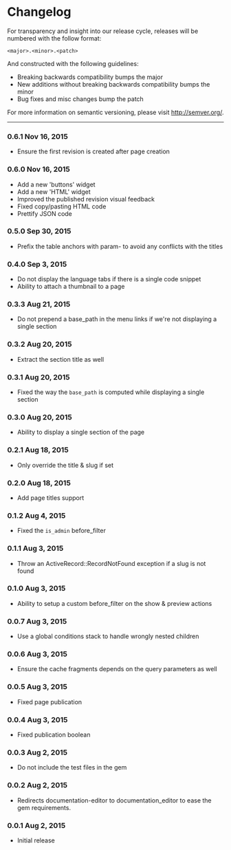 Changelog
==========

For transparency and insight into our release cycle, releases will be numbered 
with the follow format:

`<major>.<minor>.<patch>`

And constructed with the following guidelines:

* Breaking backwards compatibility bumps the major
* New additions without breaking backwards compatibility bumps the minor
* Bug fixes and misc changes bump the patch

For more information on semantic versioning, please visit http://semver.org/.

---

### 0.6.1 Nov 16, 2015

* Ensure the first revision is created after page creation

### 0.6.0 Nov 16, 2015

* Add a new 'buttons' widget
* Add a new 'HTML' widget
* Improved the published revision visual feedback
* Fixed copy/pasting HTML code
* Prettify JSON code

### 0.5.0 Sep 30, 2015

* Prefix the table anchors with param- to avoid any conflicts with the titles

### 0.4.0 Sep 3, 2015

* Do not display the language tabs if there is a single code snippet
* Ability to attach a thumbnail to a page

### 0.3.3 Aug 21, 2015

* Do not prepend a base_path in the menu links if we're not displaying a single section

### 0.3.2 Aug 20, 2015

* Extract the section title as well

### 0.3.1 Aug 20, 2015

* Fixed the way the `base_path` is computed while displaying a single section

### 0.3.0 Aug 20, 2015

* Ability to display a single section of the page

### 0.2.1 Aug 18, 2015

* Only override the title & slug if set

### 0.2.0 Aug 18, 2015

* Add page titles support

### 0.1.2 Aug 4, 2015

* Fixed the `is_admin` before_filter

### 0.1.1 Aug 3, 2015

* Throw an ActiveRecord::RecordNotFound exception if a slug is not found

### 0.1.0 Aug 3, 2015

* Ability to setup a custom before_filter on the show & preview actions

### 0.0.7 Aug 3, 2015

* Use a global conditions stack to handle wrongly nested children

### 0.0.6 Aug 3, 2015

* Ensure the cache fragments depends on the query parameters as well

### 0.0.5 Aug 3, 2015

* Fixed page publication

### 0.0.4 Aug 3, 2015

* Fixed publication boolean

### 0.0.3 Aug 2, 2015

* Do not include the test files in the gem

### 0.0.2 Aug 2, 2015

* Redirects documentation-editor to documentation_editor to ease the gem requirements.

### 0.0.1 Aug 2, 2015

* Initial release
